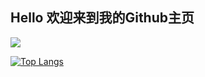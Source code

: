 ## Hello 欢迎来到我的Github主页
![](https://komarev.com/ghpvc/?username=your-hz64-username&color=green)

[![Top Langs](https://github-readme-stats.vercel.app/api/top-langs/?username=hz64&layout=compact)](https://github.com/hz64/github-readme-stats)
